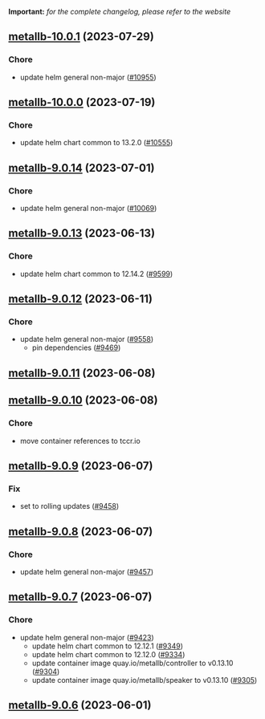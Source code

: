**Important:**
*for the complete changelog, please refer to the website*




## [metallb-10.0.1](https://github.com/succelle/charts/compare/metallb-10.0.0...metallb-10.0.1) (2023-07-29)

### Chore

- update helm general non-major ([#10955](https://github.com/succelle/charts/issues/10955))
  
  


## [metallb-10.0.0](https://github.com/succelle/charts/compare/metallb-9.0.14...metallb-10.0.0) (2023-07-19)

### Chore

- update helm chart common to 13.2.0 ([#10555](https://github.com/succelle/charts/issues/10555))
  
  


## [metallb-9.0.14](https://github.com/succelle/charts/compare/metallb-9.0.13...metallb-9.0.14) (2023-07-01)

### Chore

- update helm general non-major ([#10069](https://github.com/succelle/charts/issues/10069))
  
  


## [metallb-9.0.13](https://github.com/succelle/charts/compare/metallb-9.0.12...metallb-9.0.13) (2023-06-13)

### Chore

- update helm chart common to 12.14.2 ([#9599](https://github.com/succelle/charts/issues/9599))
  
  


## [metallb-9.0.12](https://github.com/succelle/charts/compare/metallb-9.0.11...metallb-9.0.12) (2023-06-11)

### Chore

- update helm general non-major ([#9558](https://github.com/succelle/charts/issues/9558))
  - pin dependencies ([#9469](https://github.com/succelle/charts/issues/9469))
  
  


## [metallb-9.0.11](https://github.com/succelle/charts/compare/metallb-9.0.10...metallb-9.0.11) (2023-06-08)




## [metallb-9.0.10](https://github.com/succelle/charts/compare/metallb-9.0.9...metallb-9.0.10) (2023-06-08)

### Chore

- move container references to tccr.io
  
  


## [metallb-9.0.9](https://github.com/succelle/charts/compare/metallb-9.0.8...metallb-9.0.9) (2023-06-07)

### Fix

- set to rolling updates ([#9458](https://github.com/succelle/charts/issues/9458))
  
  


## [metallb-9.0.8](https://github.com/succelle/charts/compare/metallb-9.0.7...metallb-9.0.8) (2023-06-07)

### Chore

- update helm general non-major ([#9457](https://github.com/succelle/charts/issues/9457))
  
  


## [metallb-9.0.7](https://github.com/succelle/charts/compare/metallb-9.0.6...metallb-9.0.7) (2023-06-07)

### Chore

- update helm general non-major ([#9423](https://github.com/succelle/charts/issues/9423))
  - update helm chart common to 12.12.1 ([#9349](https://github.com/succelle/charts/issues/9349))
  - update helm chart common to 12.12.0 ([#9334](https://github.com/succelle/charts/issues/9334))
  - update container image quay.io/metallb/controller to v0.13.10 ([#9304](https://github.com/succelle/charts/issues/9304))
  - update container image quay.io/metallb/speaker to v0.13.10 ([#9305](https://github.com/succelle/charts/issues/9305))
  
  


## [metallb-9.0.6](https://github.com/succelle/charts/compare/metallb-9.0.5...metallb-9.0.6) (2023-06-01)

